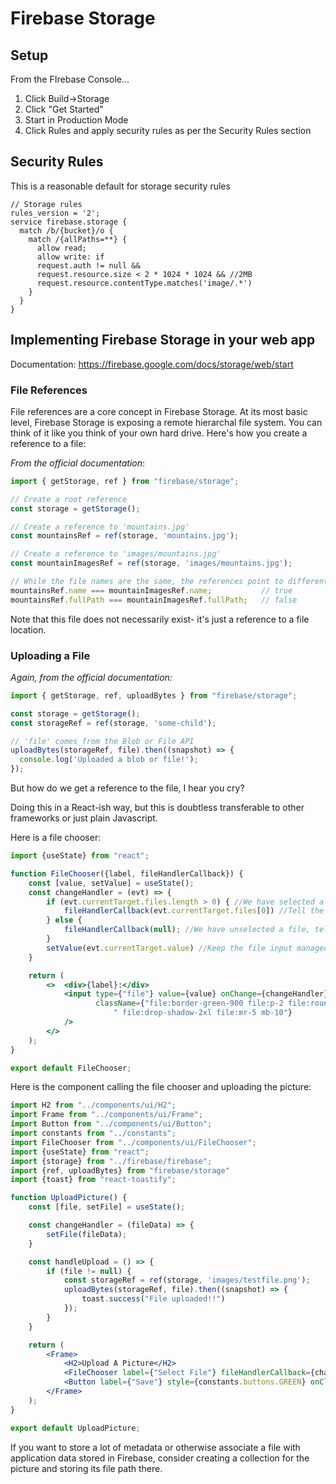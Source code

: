 # Firebase Storage 

## Setup

From the FIrebase Console...

1. Click Build->Storage
2. Click "Get Started"
3. Start in Production Mode
4. Click Rules and apply security rules as per the Security Rules section

## Security Rules

This is a reasonable default for storage security rules

```console
// Storage rules
rules_version = '2';
service firebase.storage {
  match /b/{bucket}/o {
    match /{allPaths=**} {
      allow read;
      allow write: if
      request.auth != null &&
      request.resource.size < 2 * 1024 * 1024 && //2MB
      request.resource.contentType.matches('image/.*')
    }
  }
}
```

## Implementing Firebase Storage in your web app

Documentation: https://firebase.google.com/docs/storage/web/start

### File References

File references are a core concept in Firebase Storage.  At its most basic level, Firebase Storage is exposing a remote hierarchal file system.  You can think of it like you think of your own hard drive.  Here's how you create a reference to a file:

*From the official documentation*:

```javascript
import { getStorage, ref } from "firebase/storage";

// Create a root reference
const storage = getStorage();

// Create a reference to 'mountains.jpg'
const mountainsRef = ref(storage, 'mountains.jpg');

// Create a reference to 'images/mountains.jpg'
const mountainImagesRef = ref(storage, 'images/mountains.jpg');

// While the file names are the same, the references point to different files
mountainsRef.name === mountainImagesRef.name;           // true
mountainsRef.fullPath === mountainImagesRef.fullPath;   // false 
```

Note that this file does not necessarily exist- it's just a reference to a file location. 

### Uploading a File

*Again, from the official documentation:*

```javascript
import { getStorage, ref, uploadBytes } from "firebase/storage";

const storage = getStorage();
const storageRef = ref(storage, 'some-child');

// 'file' comes from the Blob or File API
uploadBytes(storageRef, file).then((snapshot) => {
  console.log('Uploaded a blob or file!');
});
```

But how do we get a reference to the file, I hear you cry?

Doing this in a React-ish way, but this is doubtless transferable to other frameworks or just plain Javascript.

Here is a file chooser:

```jsx
import {useState} from "react";

function FileChooser({label, fileHandlerCallback}) {
    const [value, setValue] = useState();
    const changeHandler = (evt) => {
        if (evt.currentTarget.files.length > 0) { //We have selected a file
            fileHandlerCallback(evt.currentTarget.files[0]) //Tell the parent about the file
        } else {
            fileHandlerCallback(null); //We have unselected a file, tell the parent to clear the file data
        }
        setValue(evt.currentTarget.value) //Keep the file input managed appropriately
    }

    return (
        <>  <div>{label}:</div>
            <input type={"file"} value={value} onChange={changeHandler}
                   className={"file:border-green-900 file:p-2 file:rounded-2xl file:bg-slate-100" +
                       " file:drop-shadow-2xl file:mr-5 mb-10"}
            />
        </>
    );
}

export default FileChooser;
```

Here is the component calling the file chooser and uploading the picture:

```jsx
import H2 from "../components/ui/H2";
import Frame from "../components/ui/Frame";
import Button from "../components/ui/Button";
import constants from "../constants";
import FileChooser from "../components/ui/FileChooser";
import {useState} from "react";
import {storage} from "../firebase/firebase";
import {ref, uploadBytes} from "firebase/storage"
import {toast} from "react-toastify";

function UploadPicture() {
    const [file, setFile] = useState();

    const changeHandler = (fileData) => {
        setFile(fileData);
    }

    const handleUpload = () => {
        if (file != null) {
            const storageRef = ref(storage, 'images/testfile.png');
            uploadBytes(storageRef, file).then((snapshot) => {
                toast.success("File uploaded!!")
            });
        }
    }

    return (
        <Frame>
            <H2>Upload A Picture</H2>
            <FileChooser label={"Select File"} fileHandlerCallback={changeHandler}/>
            <Button label={"Save"} style={constants.buttons.GREEN} onClick={handleUpload}/>
        </Frame>
    );
}

export default UploadPicture;
```

If you want to store a lot of metadata or otherwise associate a file with application data stored in Firebase, consider creating a collection for the picture and storing its file path there.
